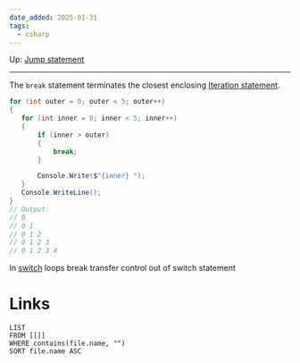 ```yaml
---
date_added: 2025-01-31
tags:
  - csharp
---
```

Up: [Jump statement](Jump%20statement.md)
___
 The `break` statement terminates the closest enclosing [Iteration statement](Iteration%20statement.md).
 ```cs
 for (int outer = 0; outer < 5; outer++)
{
    for (int inner = 0; inner < 5; inner++)
    {
        if (inner > outer)
        {
            break;
        }

        Console.Write($"{inner} ");
    }
    Console.WriteLine();
}
// Output:
// 0
// 0 1
// 0 1 2
// 0 1 2 3
// 0 1 2 3 4
```

In [switch](switch.md) loops break transfer control out of switch statement
# Links
```dataview
LIST
FROM [[]]
WHERE contains(file.name, "")
SORT file.name ASC
```

